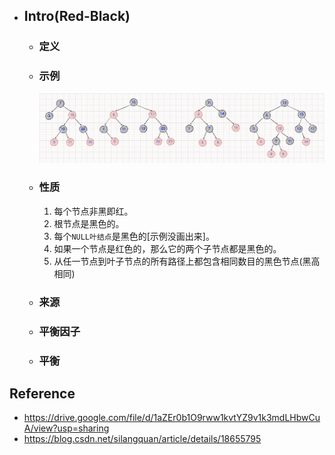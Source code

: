 * ## Intro(Red-Black)

    + ### 定义

    + ### 示例

        ![](/.images/algo/tree/tree-rb-demo-01.png ':size=99%')

    + ### 性质

        1. 每个节点非黑即红。
        2. 根节点是黑色的。
        3. 每个`NULL叶结点`是黑色的[示例没画出来]。
        4. 如果一个节点是红色的，那么它的两个子节点都是黑色的。
        5. 从任一节点到叶子节点的所有路径上都包含相同数目的黑色节点(黑高相同)

    + ### 来源

    + ### 平衡因子

    + ### 平衡


## Reference
* https://drive.google.com/file/d/1aZEr0b1O9rww1kvtYZ9v1k3mdLHbwCuA/view?usp=sharing
* https://blog.csdn.net/silangquan/article/details/18655795